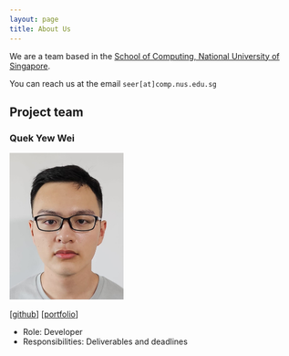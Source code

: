 ```yaml
---
layout: page
title: About Us
---
```


We are a team based in the [School of Computing, National University of Singapore](https://www.comp.nus.edu.sg).

You can reach us at the email `seer[at]comp.nus.edu.sg`

## Project team

### Quek Yew Wei

<img src="images/siderealmaple.png" width="200px">

[[github](http://github.com/siderealmaple)]
[[portfolio](team/johndoe.md)]

* Role: Developer
* Responsibilities: Deliverables and deadlines
